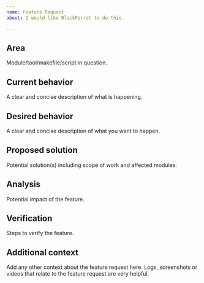 ```yaml
---
name: Feature Request
about: I would like BlackParrot to do this.

---
```


## Area
Module/tool/makefile/script in question.

## Current behavior
A clear and concise description of what is happening.

## Desired behavior
A clear and concise description of what you want to happen.

## Proposed solution
Potential solution(s) including scope of work and affected modules.

## Analysis
Potential impact of the feature.

## Verification
Steps to verify the feature.

## Additional context
Add any other context about the feature request here.
Logs, screenshots or videos that relate to the feature request are very helpful.

